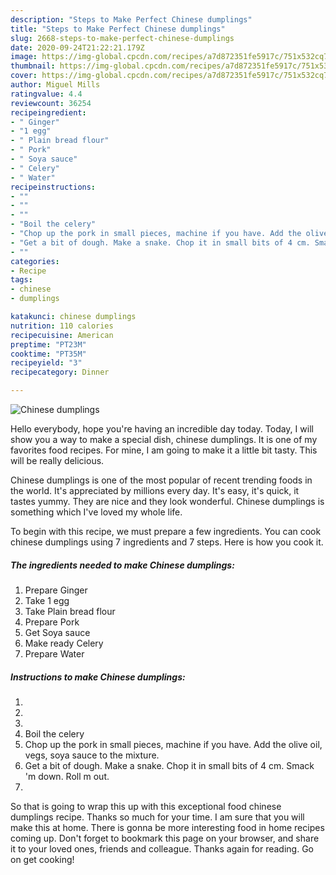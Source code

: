 ```yaml
---
description: "Steps to Make Perfect Chinese dumplings"
title: "Steps to Make Perfect Chinese dumplings"
slug: 2668-steps-to-make-perfect-chinese-dumplings
date: 2020-09-24T21:22:21.179Z
image: https://img-global.cpcdn.com/recipes/a7d872351fe5917c/751x532cq70/chinese-dumplings-recipe-main-photo.jpg
thumbnail: https://img-global.cpcdn.com/recipes/a7d872351fe5917c/751x532cq70/chinese-dumplings-recipe-main-photo.jpg
cover: https://img-global.cpcdn.com/recipes/a7d872351fe5917c/751x532cq70/chinese-dumplings-recipe-main-photo.jpg
author: Miguel Mills
ratingvalue: 4.4
reviewcount: 36254
recipeingredient:
- " Ginger"
- "1 egg"
- " Plain bread flour"
- " Pork"
- " Soya sauce"
- " Celery"
- " Water"
recipeinstructions:
- ""
- ""
- ""
- "Boil the celery"
- "Chop up the pork in small pieces, machine if you have. Add the olive oil, vegs, soya sauce to the mixture."
- "Get a bit of dough. Make a snake. Chop it in small bits of 4 cm. Smack &#39;m down. Roll m out."
- ""
categories:
- Recipe
tags:
- chinese
- dumplings

katakunci: chinese dumplings 
nutrition: 110 calories
recipecuisine: American
preptime: "PT23M"
cooktime: "PT35M"
recipeyield: "3"
recipecategory: Dinner

---
```



![Chinese dumplings](https://img-global.cpcdn.com/recipes/a7d872351fe5917c/751x532cq70/chinese-dumplings-recipe-main-photo.jpg)

Hello everybody, hope you're having an incredible day today. Today, I will show you a way to make a special dish, chinese dumplings. It is one of my favorites food recipes. For mine, I am going to make it a little bit tasty. This will be really delicious.

Chinese dumplings is one of the most popular of recent trending foods in the world. It's appreciated by millions every day. It's easy, it's quick, it tastes yummy. They are nice and they look wonderful. Chinese dumplings is something which I've loved my whole life.




To begin with this recipe, we must prepare a few ingredients. You can cook chinese dumplings using 7 ingredients and 7 steps. Here is how you cook it.

<!--inarticleads1-->

##### The ingredients needed to make Chinese dumplings:

1. Prepare  Ginger
1. Take 1 egg
1. Take  Plain bread flour
1. Prepare  Pork
1. Get  Soya sauce
1. Make ready  Celery
1. Prepare  Water




<!--inarticleads2-->

##### Instructions to make Chinese dumplings:

1. 
1. 
1. 
1. Boil the celery
1. Chop up the pork in small pieces, machine if you have. Add the olive oil, vegs, soya sauce to the mixture.
1. Get a bit of dough. Make a snake. Chop it in small bits of 4 cm. Smack &#39;m down. Roll m out.
1. 




So that is going to wrap this up with this exceptional food chinese dumplings recipe. Thanks so much for your time. I am sure that you will make this at home. There is gonna be more interesting food in home recipes coming up. Don't forget to bookmark this page on your browser, and share it to your loved ones, friends and colleague. Thanks again for reading. Go on get cooking!
